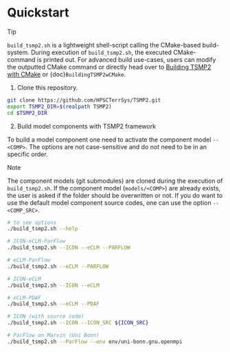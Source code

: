 # Quickstart

> [!TIP]
> `build_tsmp2.sh` is a lightweight shell-script calling the CMake-based build-system. During execution of `build_tsmp2.sh`, the executed CMake-command is printed out. For advanced build use-cases, users can modify the outputted CMake command or directly head over to [Building TSMP2 with CMake](building_TSMP2/BuildingTSMP2wCMake) or {doc}`BuildingTSMP2wCMake`.

1. Clone this repository.

```bash
git clone https://github.com/HPSCTerrSys/TSMP2.git
export TSMP2_DIR=$(realpath TSMP2)
cd $TSMP2_DIR
```

2. Build model components with TSMP2 framework

To build a model component one need to activate the component model `--<COMP>`. The options are not case-sensitive and do not need to be in an specific order.

> [!NOTE]
> The component models (git submodules) are cloned during the execution of `build_tsmp2.sh`. If the component model (`models/<COMP>`) are already exists, the user is asked if the folder should be overwritten or not. If you do want to use the default model component source codes, one can use the option `--<COMP_SRC>`.


```bash
# to see options
./build_tsmp2.sh --help

# ICON-eCLM-ParFlow
./build_tsmp2.sh --ICON --eCLM --PARFLOW

# eCLM-ParFlow
./build_tsmp2.sh --eCLM --PARFLOW

# ICON-eCLM
./build_tsmp2.sh --ICON --eCLM

# eCLM-PDAF
./build_tsmp2.sh --eCLM --PDAF

# ICON (with source code)
./build_tsmp2.sh --ICON --ICON_SRC ${ICON_SRC}

# ParFlow on Marvin (Uni Bonn)
./build_tsmp2.sh --ParFlow --env env/uni-bonn.gnu.openmpi
```

